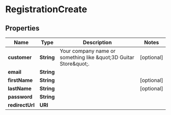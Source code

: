 

# RegistrationCreate


## Properties

Name | Type | Description | Notes
------------ | ------------- | ------------- | -------------
**customer** | **String** | Your company name or something like \&quot;3D Guitar Store\&quot;. |  [optional]
**email** | **String** |  | 
**firstName** | **String** |  |  [optional]
**lastName** | **String** |  |  [optional]
**password** | **String** |  | 
**redirectUrl** | **URI** |  | 



